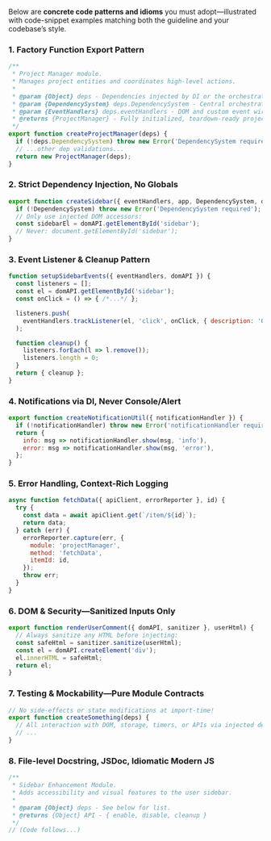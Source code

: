 Below are **concrete code patterns and idioms** you must adopt—illustrated with code-snippet examples matching both the guideline and your codebase’s style.

### 1. Factory Function Export Pattern

```javascript
/**
 * Project Manager module.
 * Manages project entities and coordinates high-level actions.
 *
 * @param {Object} deps - Dependencies injected by DI or the orchestrator.
 * @param {DependencySystem} deps.DependencySystem - Central orchestrator and service locator.
 * @param {EventHandlers} deps.eventHandlers - DOM and custom event wiring abstraction.
 * @returns {ProjectManager} - Fully initialized, teardown-ready project manager.
 */
export function createProjectManager(deps) {
  if (!deps.DependencySystem) throw new Error('DependencySystem required');
  // ...other dep validations...
  return new ProjectManager(deps);
}
```

### 2. Strict Dependency Injection, No Globals

```javascript
export function createSidebar({ eventHandlers, app, DependencySystem, domAPI }) {
  if (!DependencySystem) throw new Error('DependencySystem required');
  // Only use injected DOM accessors:
  const sidebarEl = domAPI.getElementById('sidebar');
  // Never: document.getElementById('sidebar');
}
```

### 3. Event Listener & Cleanup Pattern

```javascript
function setupSidebarEvents({ eventHandlers, domAPI }) {
  const listeners = [];
  const el = domAPI.getElementById('sidebar');
  const onClick = () => { /*...*/ };

  listeners.push(
    eventHandlers.trackListener(el, 'click', onClick, { description: 'Open sidebar' })
  );

  function cleanup() {
    listeners.forEach(l => l.remove());
    listeners.length = 0;
  }
  return { cleanup };
}
```

### 4. Notifications via DI, Never Console/Alert

```javascript
export function createNotificationUtil({ notificationHandler }) {
  if (!notificationHandler) throw new Error('notificationHandler required');
  return {
    info: msg => notificationHandler.show(msg, 'info'),
    error: msg => notificationHandler.show(msg, 'error'),
  };
}
```

### 5. Error Handling, Context-Rich Logging

```javascript
async function fetchData({ apiClient, errorReporter }, id) {
  try {
    const data = await apiClient.get(`/item/${id}`);
    return data;
  } catch (err) {
    errorReporter.capture(err, {
      module: 'projectManager',
      method: 'fetchData',
      itemId: id,
    });
    throw err;
  }
}
```

### 6. DOM & Security—Sanitized Inputs Only

```javascript
export function renderUserComment({ domAPI, sanitizer }, userHtml) {
  // Always sanitize any HTML before injecting:
  const safeHtml = sanitizer.sanitize(userHtml);
  const el = domAPI.createElement('div');
  el.innerHTML = safeHtml;
  return el;
}
```

### 7. Testing & Mockability—Pure Module Contracts

```javascript
// No side-effects or state modifications at import-time!
export function createSomething(deps) {
  // All interaction with DOM, storage, timers, or APIs via injected deps only.
  // ...
}
```

### 8. File-level Docstring, JSDoc, Idiomatic Modern JS

```javascript
/**
 * Sidebar Enhancement Module.
 * Adds accessibility and visual features to the user sidebar.
 *
 * @param {Object} deps - See below for list.
 * @returns {Object} API - { enable, disable, cleanup }
 */
// (Code follows...)
```
